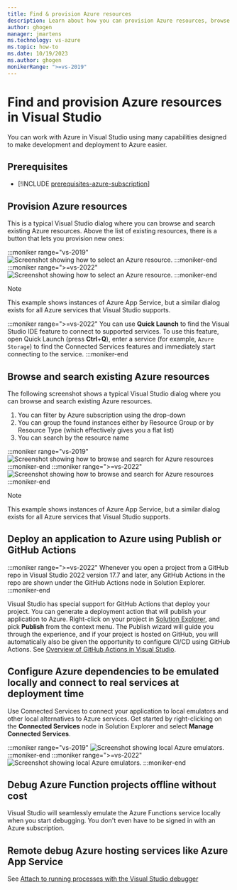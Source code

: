 ```yaml
---
title: Find & provision Azure resources
description: Learn about how you can provision Azure resources, browse existing Azure resources, and deploy applications to Azure services with Visual Studio.
author: ghogen
manager: jmartens
ms.technology: vs-azure
ms.topic: how-to
ms.date: 10/19/2023
ms.author: ghogen
monikerRange: ">=vs-2019"
---
```

# Find and provision Azure resources in Visual Studio 


You can work with Azure in Visual Studio using many capabilities designed to make development and deployment to Azure easier.

## Prerequisites

- [!INCLUDE [prerequisites-azure-subscription](includes/prerequisites-azure-subscription.md)]

## Provision Azure resources

This is a typical Visual Studio dialog where you can browse and search existing Azure resources. Above the list of existing resources, there is a button that lets you provision new ones:

:::moniker range="vs-2019"
![Screenshot showing how to select an Azure resource.](./media/select-azure-resource.png)
:::moniker-end
:::moniker range=">=vs-2022"
![Screenshot showing how to select an Azure resource.](./media/vs-2022/select-azure-resource.png)
:::moniker-end

> [!NOTE]
> This example shows instances of Azure App Service, but a similar dialog exists for all Azure services that Visual Studio supports.

:::moniker range=">=vs-2022"
You can use **Quick Launch** to find the Visual Studio IDE feature to connect to supported services. To use this feature, open Quick Launch (press **Ctrl**+**Q**), enter a service (for example, `Azure Storage`) to find the Connected Services features and immediately start connecting to the service.
:::moniker-end

## Browse and search existing Azure resources

The following screenshot shows a typical Visual Studio dialog where you can browse and search existing Azure resources.

1. You can filter by Azure subscription using the drop-down
2. You can group the found instances either by Resource Group or by Resource Type (which effectively gives you a flat list)
3. You can search by the resource name

:::moniker range="vs-2019"
![Screenshot showing how to browse and search for Azure resources](./media/browse-search-azure-resource.png)
:::moniker-end
:::moniker range=">=vs-2022"
![Screenshot showing how to browse and search for Azure resources](./media/vs-2022/browse-search-azure-resource.png)
:::moniker-end

> [!NOTE]
> This example shows instances of Azure App Service, but a similar dialog exists for all Azure services that Visual Studio supports.

## Deploy an application to Azure using Publish or GitHub Actions

:::moniker range=">=vs-2022"
Whenever you open a project from a GitHub repo in Visual Studio 2022 version 17.7 and later, any GitHub Actions in the repo are shown under the GitHub Actions node in Solution Explorer.
:::moniker-end

Visual Studio has special support for GitHub Actions that deploy your project. You can generate a deployment action that will publish your application to Azure. Right-click on your project in [Solution Explorer](../ide/use-solution-explorer.md), and pick **Publish** from the context menu. The Publish wizard will guide you through the experience, and if your project is hosted on GitHub, you will automatically also be given the opportunity to configure CI/CD using GitHub Actions. See [Overview of GitHub Actions in Visual Studio](overview-github-actions.md).

## Configure Azure dependencies to be emulated locally and connect to real services at deployment time

Use Connected Services to connect your application to local emulators and other local alternatives to Azure services. Get started by right-clicking on the **Connected Services** node in Solution Explorer and select **Manage Connected Services**.

:::moniker range="vs-2019"
![Screenshot showing local Azure emulators.](./media/local-azure-emulators.png)
:::moniker-end
:::moniker range=">=vs-2022"
![Screenshot showing local Azure emulators.](./media/vs-2022/local-azure-emulators.png)
:::moniker-end

## Debug Azure Function projects offline without cost

Visual Studio will seamlessly emulate the Azure Functions service locally when you start debugging. You don't even have to be signed in with an Azure subscription.

## Remote debug Azure hosting services like Azure App Service

See [Attach to running processes with the Visual Studio debugger](../debugger/attach-to-running-processes-with-the-visual-studio-debugger.md#attach-to-a-net-core-process-running-on-azure-app-service-windows)

